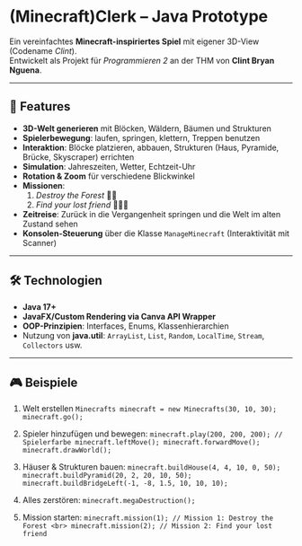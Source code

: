 # (Minecraft)Clerk – Java Prototype

Ein vereinfachtes **Minecraft-inspiriertes Spiel** mit eigener 3D-View (Codename *Clint*).  
Entwickelt als Projekt für *Programmieren 2* an der THM von **Clint Bryan Nguena**.

---

## 🚀 Features

- **3D-Welt generieren** mit Blöcken, Wäldern, Bäumen und Strukturen  
- **Spielerbewegung**: laufen, springen, klettern, Treppen benutzen  
- **Interaktion**: Blöcke platzieren, abbauen, Strukturen (Haus, Pyramide, Brücke, Skyscraper) errichten  
- **Simulation**: Jahreszeiten, Wetter, Echtzeit-Uhr  
- **Rotation & Zoom** für verschiedene Blickwinkel  
- **Missionen**:
  1. *Destroy the Forest* 🌲🔥  
  2. *Find your lost friend* 🧑‍🤝‍🧑  
- **Zeitreise**: Zurück in die Vergangenheit springen und die Welt im alten Zustand sehen  
- **Konsolen-Steuerung** über die Klasse `ManageMinecraft` (Interaktivität mit Scanner)  

---

## 🛠️ Technologien

- **Java 17+**  
- **JavaFX/Custom Rendering via Canva API Wrapper**  
- **OOP-Prinzipien**: Interfaces, Enums, Klassenhierarchien  
- Nutzung von **java.util**: `ArrayList`, `List`, `Random`, `LocalTime`, `Stream`, `Collectors` usw.  

---

## 🎮 Beispiele
1. Welt erstellen ``Minecrafts minecraft = new Minecrafts(30, 10, 30);
minecraft.go();``

2. Spieler hinzufügen und bewegen: ``minecraft.play(200, 200, 200); // Spielerfarbe
minecraft.leftMove();
minecraft.forwardMove();
minecraft.drawWorld();``

3. Häuser & Strukturen bauen: ``minecraft.buildHouse(4, 4, 10, 0, 50);
minecraft.buildPyramid(20, 2, 20, 10, 50);
minecraft.buildBridgeLeft(-1, -8, 1.5, 10, 10, 10);``

4. Alles zerstören: ``minecraft.megaDestruction();``

5. Mission starten: ``minecraft.mission(1); // Mission 1: Destroy the Forest <br>
minecraft.mission(2); // Mission 2: Find your lost friend``


